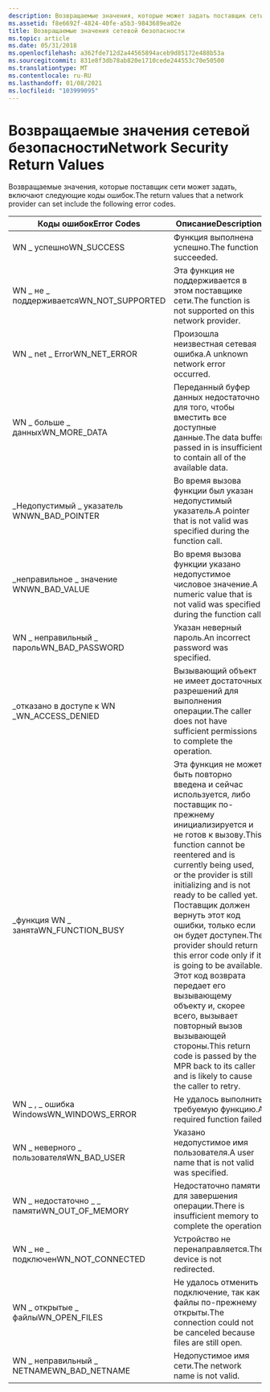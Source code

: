 ```yaml
---
description: Возвращаемые значения, которые может задать поставщик сети.
ms.assetid: f8e6692f-4824-40fe-a5b3-9843689ea02e
title: Возвращаемые значения сетевой безопасности
ms.topic: article
ms.date: 05/31/2018
ms.openlocfilehash: a362fde712d2a44565894aceb9d85172e488b53a
ms.sourcegitcommit: 831e8f3db78ab820e1710cede244553c70e50500
ms.translationtype: MT
ms.contentlocale: ru-RU
ms.lasthandoff: 01/08/2021
ms.locfileid: "103999095"
---
```

# <a name="network-security-return-values"></a><span data-ttu-id="c4871-103">Возвращаемые значения сетевой безопасности</span><span class="sxs-lookup"><span data-stu-id="c4871-103">Network Security Return Values</span></span>

<span data-ttu-id="c4871-104">Возвращаемые значения, которые поставщик сети может задать, включают следующие коды ошибок.</span><span class="sxs-lookup"><span data-stu-id="c4871-104">The return values that a network provider can set include the following error codes.</span></span>



| <span data-ttu-id="c4871-105">Коды ошибок</span><span class="sxs-lookup"><span data-stu-id="c4871-105">Error Codes</span></span>         | <span data-ttu-id="c4871-106">Описание</span><span class="sxs-lookup"><span data-stu-id="c4871-106">Description</span></span>                                                                                                                                                                                                                                                                                                                             |
|---------------------|-----------------------------------------------------------------------------------------------------------------------------------------------------------------------------------------------------------------------------------------------------------------------------------------------------------------------------------------|
| <span data-ttu-id="c4871-107">WN \_ успешно</span><span class="sxs-lookup"><span data-stu-id="c4871-107">WN\_SUCCESS</span></span>         | <span data-ttu-id="c4871-108">Функция выполнена успешно.</span><span class="sxs-lookup"><span data-stu-id="c4871-108">The function succeeded.</span></span>                                                                                                                                                                                                                                                                                                                 |
| <span data-ttu-id="c4871-109">WN \_ не \_ поддерживается</span><span class="sxs-lookup"><span data-stu-id="c4871-109">WN\_NOT\_SUPPORTED</span></span>  | <span data-ttu-id="c4871-110">Эта функция не поддерживается в этом поставщике сети.</span><span class="sxs-lookup"><span data-stu-id="c4871-110">The function is not supported on this network provider.</span></span>                                                                                                                                                                                                                                                                                 |
| <span data-ttu-id="c4871-111">WN \_ net \_ Error</span><span class="sxs-lookup"><span data-stu-id="c4871-111">WN\_NET\_ERROR</span></span>      | <span data-ttu-id="c4871-112">Произошла неизвестная сетевая ошибка.</span><span class="sxs-lookup"><span data-stu-id="c4871-112">A unknown network error occurred.</span></span>                                                                                                                                                                                                                                                                                                       |
| <span data-ttu-id="c4871-113">WN \_ больше \_ данных</span><span class="sxs-lookup"><span data-stu-id="c4871-113">WN\_MORE\_DATA</span></span>      | <span data-ttu-id="c4871-114">Переданный буфер данных недостаточно для того, чтобы вместить все доступные данные.</span><span class="sxs-lookup"><span data-stu-id="c4871-114">The data buffer passed in is insufficient to contain all of the available data.</span></span>                                                                                                                                                                                                                                                         |
| <span data-ttu-id="c4871-115">\_Недопустимый \_ указатель WN</span><span class="sxs-lookup"><span data-stu-id="c4871-115">WN\_BAD\_POINTER</span></span>    | <span data-ttu-id="c4871-116">Во время вызова функции был указан недопустимый указатель.</span><span class="sxs-lookup"><span data-stu-id="c4871-116">A pointer that is not valid was specified during the function call.</span></span>                                                                                                                                                                                                                                                                     |
| <span data-ttu-id="c4871-117">\_неправильное \_ значение WN</span><span class="sxs-lookup"><span data-stu-id="c4871-117">WN\_BAD\_VALUE</span></span>      | <span data-ttu-id="c4871-118">Во время вызова функции указано недопустимое числовое значение.</span><span class="sxs-lookup"><span data-stu-id="c4871-118">A numeric value that is not valid was specified during the function call.</span></span>                                                                                                                                                                                                                                                               |
| <span data-ttu-id="c4871-119">WN \_ неправильный \_ пароль</span><span class="sxs-lookup"><span data-stu-id="c4871-119">WN\_BAD\_PASSWORD</span></span>   | <span data-ttu-id="c4871-120">Указан неверный пароль.</span><span class="sxs-lookup"><span data-stu-id="c4871-120">An incorrect password was specified.</span></span>                                                                                                                                                                                                                                                                                                    |
| <span data-ttu-id="c4871-121">\_отказано в доступе к WN \_</span><span class="sxs-lookup"><span data-stu-id="c4871-121">WN\_ACCESS\_DENIED</span></span>  | <span data-ttu-id="c4871-122">Вызывающий объект не имеет достаточных разрешений для выполнения операции.</span><span class="sxs-lookup"><span data-stu-id="c4871-122">The caller does not have sufficient permissions to complete the operation.</span></span>                                                                                                                                                                                                                                                              |
| <span data-ttu-id="c4871-123">\_функция WN \_ занята</span><span class="sxs-lookup"><span data-stu-id="c4871-123">WN\_FUNCTION\_BUSY</span></span>  | <span data-ttu-id="c4871-124">Эта функция не может быть повторно введена и сейчас используется, либо поставщик по-прежнему инициализируется и не готов к вызову.</span><span class="sxs-lookup"><span data-stu-id="c4871-124">This function cannot be reentered and is currently being used, or the provider is still initializing and is not ready to be called yet.</span></span> <span data-ttu-id="c4871-125">Поставщик должен вернуть этот код ошибки, только если он будет доступен.</span><span class="sxs-lookup"><span data-stu-id="c4871-125">The provider should return this error code only if it is going to be available.</span></span> <span data-ttu-id="c4871-126">Этот код возврата передает его вызывающему объекту и, скорее всего, вызывает повторный вызов вызывающей стороны.</span><span class="sxs-lookup"><span data-stu-id="c4871-126">This return code is passed by the MPR back to its caller and is likely to cause the caller to retry.</span></span><br/> |
| <span data-ttu-id="c4871-127">WN \_ , \_ ошибка Windows</span><span class="sxs-lookup"><span data-stu-id="c4871-127">WN\_WINDOWS\_ERROR</span></span>  | <span data-ttu-id="c4871-128">Не удалось выполнить требуемую функцию.</span><span class="sxs-lookup"><span data-stu-id="c4871-128">A required function failed.</span></span>                                                                                                                                                                                                                                                                                                             |
| <span data-ttu-id="c4871-129">WN \_ неверного \_ пользователя</span><span class="sxs-lookup"><span data-stu-id="c4871-129">WN\_BAD\_USER</span></span>       | <span data-ttu-id="c4871-130">Указано недопустимое имя пользователя.</span><span class="sxs-lookup"><span data-stu-id="c4871-130">A user name that is not valid was specified.</span></span>                                                                                                                                                                                                                                                                                            |
| <span data-ttu-id="c4871-131">WN \_ недостаточно \_ \_ памяти</span><span class="sxs-lookup"><span data-stu-id="c4871-131">WN\_OUT\_OF\_MEMORY</span></span> | <span data-ttu-id="c4871-132">Недостаточно памяти для завершения операции.</span><span class="sxs-lookup"><span data-stu-id="c4871-132">There is insufficient memory to complete the operation.</span></span>                                                                                                                                                                                                                                                                                 |
| <span data-ttu-id="c4871-133">WN \_ не \_ подключен</span><span class="sxs-lookup"><span data-stu-id="c4871-133">WN\_NOT\_CONNECTED</span></span>  | <span data-ttu-id="c4871-134">Устройство не перенаправляется.</span><span class="sxs-lookup"><span data-stu-id="c4871-134">The device is not redirected.</span></span>                                                                                                                                                                                                                                                                                                           |
| <span data-ttu-id="c4871-135">WN \_ открытые \_ файлы</span><span class="sxs-lookup"><span data-stu-id="c4871-135">WN\_OPEN\_FILES</span></span>     | <span data-ttu-id="c4871-136">Не удалось отменить подключение, так как файлы по-прежнему открыты.</span><span class="sxs-lookup"><span data-stu-id="c4871-136">The connection could not be canceled because files are still open.</span></span>                                                                                                                                                                                                                                                                      |
| <span data-ttu-id="c4871-137">WN \_ неправильный \_ NETNAME</span><span class="sxs-lookup"><span data-stu-id="c4871-137">WN\_BAD\_NETNAME</span></span>    | <span data-ttu-id="c4871-138">Недопустимое имя сети.</span><span class="sxs-lookup"><span data-stu-id="c4871-138">The network name is not valid.</span></span>                                                                                                                                                                                                                                                                                                          |



 

 

 




